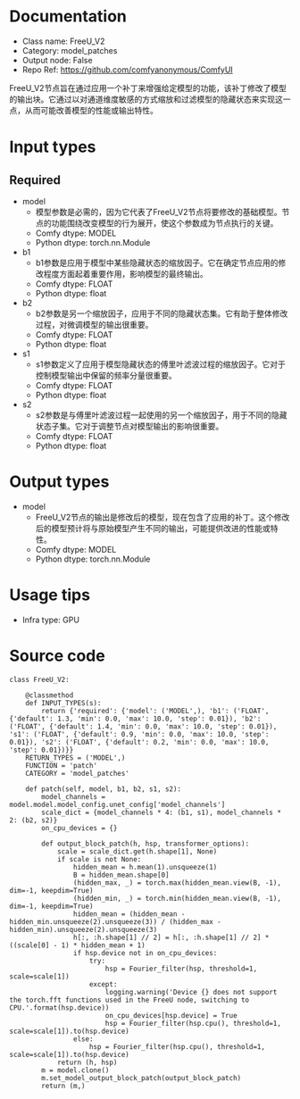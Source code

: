 # Documentation
- Class name: FreeU_V2
- Category: model_patches
- Output node: False
- Repo Ref: https://github.com/comfyanonymous/ComfyUI

FreeU_V2节点旨在通过应用一个补丁来增强给定模型的功能，该补丁修改了模型的输出块。它通过以对通道维度敏感的方式缩放和过滤模型的隐藏状态来实现这一点，从而可能改善模型的性能或输出特性。

# Input types
## Required
- model
    - 模型参数是必需的，因为它代表了FreeU_V2节点将要修改的基础模型。节点的功能围绕改变模型的行为展开，使这个参数成为节点执行的关键。
    - Comfy dtype: MODEL
    - Python dtype: torch.nn.Module
- b1
    - b1参数是应用于模型中某些隐藏状态的缩放因子。它在确定节点应用的修改程度方面起着重要作用，影响模型的最终输出。
    - Comfy dtype: FLOAT
    - Python dtype: float
- b2
    - b2参数是另一个缩放因子，应用于不同的隐藏状态集。它有助于整体修改过程，对微调模型的输出很重要。
    - Comfy dtype: FLOAT
    - Python dtype: float
- s1
    - s1参数定义了应用于模型隐藏状态的傅里叶滤波过程的缩放因子。它对于控制模型输出中保留的频率分量很重要。
    - Comfy dtype: FLOAT
    - Python dtype: float
- s2
    - s2参数是与傅里叶滤波过程一起使用的另一个缩放因子，用于不同的隐藏状态子集。它对于调整节点对模型输出的影响很重要。
    - Comfy dtype: FLOAT
    - Python dtype: float

# Output types
- model
    - FreeU_V2节点的输出是修改后的模型，现在包含了应用的补丁。这个修改后的模型预计将与原始模型产生不同的输出，可能提供改进的性能或特性。
    - Comfy dtype: MODEL
    - Python dtype: torch.nn.Module

# Usage tips
- Infra type: GPU

# Source code
```
class FreeU_V2:

    @classmethod
    def INPUT_TYPES(s):
        return {'required': {'model': ('MODEL',), 'b1': ('FLOAT', {'default': 1.3, 'min': 0.0, 'max': 10.0, 'step': 0.01}), 'b2': ('FLOAT', {'default': 1.4, 'min': 0.0, 'max': 10.0, 'step': 0.01}), 's1': ('FLOAT', {'default': 0.9, 'min': 0.0, 'max': 10.0, 'step': 0.01}), 's2': ('FLOAT', {'default': 0.2, 'min': 0.0, 'max': 10.0, 'step': 0.01})}}
    RETURN_TYPES = ('MODEL',)
    FUNCTION = 'patch'
    CATEGORY = 'model_patches'

    def patch(self, model, b1, b2, s1, s2):
        model_channels = model.model.model_config.unet_config['model_channels']
        scale_dict = {model_channels * 4: (b1, s1), model_channels * 2: (b2, s2)}
        on_cpu_devices = {}

        def output_block_patch(h, hsp, transformer_options):
            scale = scale_dict.get(h.shape[1], None)
            if scale is not None:
                hidden_mean = h.mean(1).unsqueeze(1)
                B = hidden_mean.shape[0]
                (hidden_max, _) = torch.max(hidden_mean.view(B, -1), dim=-1, keepdim=True)
                (hidden_min, _) = torch.min(hidden_mean.view(B, -1), dim=-1, keepdim=True)
                hidden_mean = (hidden_mean - hidden_min.unsqueeze(2).unsqueeze(3)) / (hidden_max - hidden_min).unsqueeze(2).unsqueeze(3)
                h[:, :h.shape[1] // 2] = h[:, :h.shape[1] // 2] * ((scale[0] - 1) * hidden_mean + 1)
                if hsp.device not in on_cpu_devices:
                    try:
                        hsp = Fourier_filter(hsp, threshold=1, scale=scale[1])
                    except:
                        logging.warning('Device {} does not support the torch.fft functions used in the FreeU node, switching to CPU.'.format(hsp.device))
                        on_cpu_devices[hsp.device] = True
                        hsp = Fourier_filter(hsp.cpu(), threshold=1, scale=scale[1]).to(hsp.device)
                else:
                    hsp = Fourier_filter(hsp.cpu(), threshold=1, scale=scale[1]).to(hsp.device)
            return (h, hsp)
        m = model.clone()
        m.set_model_output_block_patch(output_block_patch)
        return (m,)
```